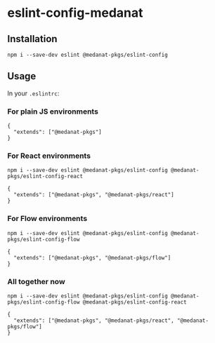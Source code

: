 # eslint-config-medanat

## Installation

```
npm i --save-dev eslint @medanat-pkgs/eslint-config
```

## Usage

In your `.eslintrc`:

### For plain JS environments
```
{
  "extends": ["@medanat-pkgs"]
}
```

### For React environments
```
npm i --save-dev eslint @medanat-pkgs/eslint-config @medanat-pkgs/eslint-config-react
```

```
{
  "extends": ["@medanat-pkgs", "@medanat-pkgs/react"]
}
```

### For Flow environments
```
npm i --save-dev eslint @medanat-pkgs/eslint-config @medanat-pkgs/eslint-config-flow
```

```
{
  "extends": ["@medanat-pkgs", "@medanat-pkgs/flow"]
}
```

### All together now
```
npm i --save-dev eslint @medanat-pkgs/eslint-config @medanat-pkgs/eslint-config-flow @medanat-pkgs/eslint-config-react
```

```
{
  "extends": ["@medanat-pkgs", "@medanat-pkgs/react", "@medanat-pkgs/flow"]
}
```